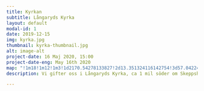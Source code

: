```yaml
---
title: Kyrkan
subtitle: Långaryds Kyrka
layout: default
modal-id: 1
date: 2019-12-15
img: kyrka.jpg
thumbnail: kyrka-thumbnail.jpg
alt: image-alt
project-date: 16 Maj 2020, 15:00
project-date-eng: May 16th 2020
map: "!1m18!1m12!1m3!1d2170.54278133827!2d13.351324116142754!3d57.0422495992727!2m3!1f0!2f0!3f0!3m2!1i1024!2i768!4f13.1!3m3!1m2!1s0x4650f8c2da8ebe9b%3A0xe8739cee7c2708c4!2sL%C3%A5ngaryds%20kyrka!5e0!3m2!1sen!2sse!4v1576403306239!5m2!1sen!2sse"
description: Vi gifter oss i Långaryds Kyrka, ca 1 mil söder om Skeppshult.  Se kartan nedan. Om man vill går det bra att springa till kyrkan från Skeppshult, vi har provat! (Ombyte rekomenderas dock)

---
```

